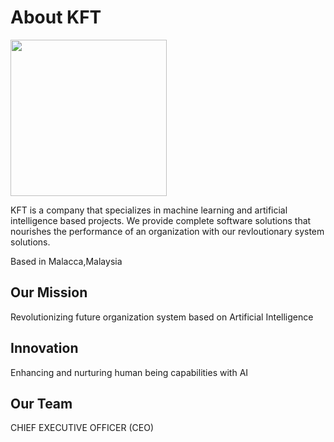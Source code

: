 # About KFT

<img src="kavin.png" width="250" height="auto" />


KFT is a company that specializes in machine learning and artificial intelligence based projects. We provide complete software solutions that nourishes the performance of an organization with our revloutionary system solutions.

Based in Malacca,Malaysia


## Our Mission

Revolutionizing future organization system based on Artificial Intelligence

## Innovation

Enhancing and nurturing human being capabilities with AI

## Our Team

CHIEF EXECUTIVE OFFICER (CEO)



